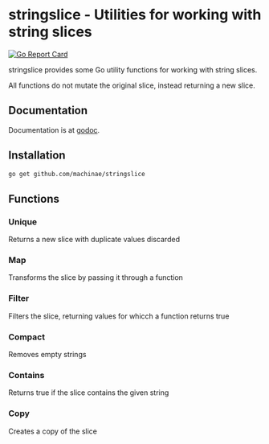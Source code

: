 # stringslice - Utilities for working with string slices

[![Go Report Card](https://goreportcard.com/badge/github.com/machinae/stringslice)](https://goreportcard.com/report/github.com/machinae/stringslice)

stringslice provides some Go utility functions for working with string slices.

All functions do not mutate the original slice, instead returning a new
slice.

## Documentation
Documentation is at [godoc](https://godoc.org/github.com/machinae/stringslice).

## Installation
```sh
go get github.com/machinae/stringslice
```

## Functions

### Unique
Returns a new slice with duplicate values discarded

### Map
Transforms the slice by passing it through a function

### Filter
Filters the slice, returning values for whicch a function returns true

### Compact
Removes empty strings

### Contains
Returns true if the slice contains the given string

### Copy
Creates a copy of the slice

